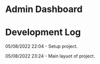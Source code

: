 # Admin Dashboard

# Development Log

05/08/2022 22:04 - Setup project.

05/08/2022 23:24 - Main layuot of project.